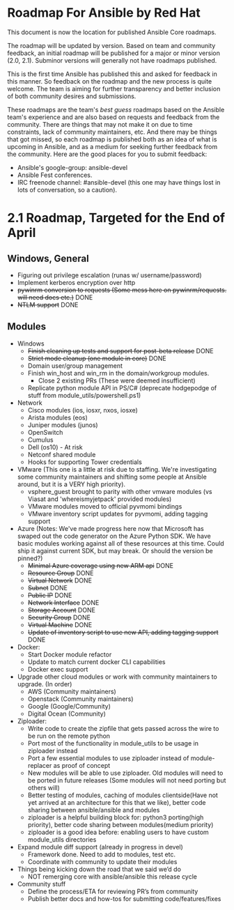 Roadmap For Ansible by Red Hat
=============
This document is now the location for published Ansible Core roadmaps.     

The roadmap will be updated by version. Based on team and community feedback, an initial roadmap will be published for a major or minor version (2.0, 2.1).  Subminor versions will generally not have roadmaps published.

This is the first time Ansible has published this and asked for feedback in this manner.  So feedback on the roadmap and the new process is quite welcome.  The team is aiming for further transparency and better inclusion of both community desires and submissions.  

These roadmaps are the team's *best guess* roadmaps based on the Ansible team's experience and are also based on requests and feedback from the community.  There are things that may not make it on due to time constraints, lack of community maintainers, etc.  And there may be things that got missed, so each roadmap is published both as an idea of what is upcoming in Ansible, and as a medium for seeking further feedback from the community. Here are the good places for you to submit feedback:

  * Ansible's google-group: ansible-devel
  *  Ansible Fest conferences.  
  * IRC freenode channel: #ansible-devel (this one may have things lost in lots of conversation, so a caution).

2.1 Roadmap, Targeted for the End of April
==========
## Windows, General
* Figuring out privilege escalation (runas w/ username/password)
* Implement kerberos encryption over http
* ~~pywinrm conversion to requests (Some mess here on pywinrm/requests. will need docs etc.)~~ DONE
* ~~NTLM support~~ DONE

## Modules
* Windows
  * ~~Finish cleaning up tests and support for post-beta release~~ DONE
  * ~~Strict mode cleanup (one module in core)~~ DONE
  * Domain user/group management
  * Finish win\_host and win\_rm in the domain/workgroup modules. 
     * Close 2 existing PRs (These were deemed insufficient)
  * Replicate python module API in PS/C# (deprecate hodgepodge of stuff from module_utils/powershell.ps1)
* Network
  * Cisco modules (ios, iosxr, nxos, iosxe)
  * Arista modules (eos)
  * Juniper modules (junos)
  * OpenSwitch
  * Cumulus
  * Dell (os10) - At risk
  * Netconf shared module
  * Hooks for supporting Tower credentials
* VMware (This one is a little at risk due to staffing. We're investigating some community maintainers and shifting some people at Ansible around, but it is a VERY high priority).
  * vsphere\_guest brought to parity with other vmware modules (vs Viasat and 'whereismyjetpack' provided modules)
  * VMware modules moved to official pyvmomi bindings
  * VMware inventory script updates for pyvmomi, adding tagging support
* Azure (Notes: We've made progress here now that Microsoft has swaped out the code generator on the Azure Python SDK. We have basic modules working against all of these resources at this time. Could ship it against current SDK, but may break. Or should the version be pinned?)
  * ~~Minimal Azure coverage using new ARM api~~ DONE
  * ~~Resource Group~~ DONE
  * ~~Virtual Network~~ DONE
  * ~~Subnet~~ DONE
  * ~~Public IP~~ DONE
  * ~~Network Interface~~ DONE
  * ~~Storage Account~~ DONE
  * ~~Security Group~~ DONE
  * ~~Virtual Machine~~ DONE
  * ~~Update of inventory script to use new API, adding tagging support~~ DONE
* Docker:
  * Start Docker module refactor
  * Update to match current docker CLI capabilities
  * Docker exec support
* Upgrade other cloud modules or work with community maintainers to upgrade.  (In order)
  * AWS (Community maintainers)
  * Openstack (Community maintainers)
  * Google (Google/Community) 
   * Digital Ocean (Community)
* Ziploader: 
  * Write code to create the zipfile that gets passed across the wire to be run on the remote python  
  * Port most of the functionality in module\_utils to be usage in ziploader instead
  * Port a few essential modules to use ziploader instead of module-replacer as proof of concept  
  *  New modules will be able to use ziploader.  Old modules will need to be ported in future releases (Some modules will not need porting but others will)
  * Better testing of modules, caching of modules clientside(Have not yet arrived at an architecture for this that we like), better code sharing between ansible/ansible and modules
  * ziploader is a helpful building block for: python3 porting(high priority), better code sharing between modules(medium priority)
  * ziploader is a good idea before: enabling users to have custom module_utils directories
* Expand module diff support (already in progress in devel)
  * Framework done. Need to add to modules, test etc. 
  * Coordinate with community to update their modules 
* Things being kicking down the road that we said we’d do
  * NOT remerging core with ansible/ansible this release cycle
* Community stuff
  * Define the process/ETA for reviewing PR’s from community
  * Publish better docs and how-tos for submitting code/features/fixes



















